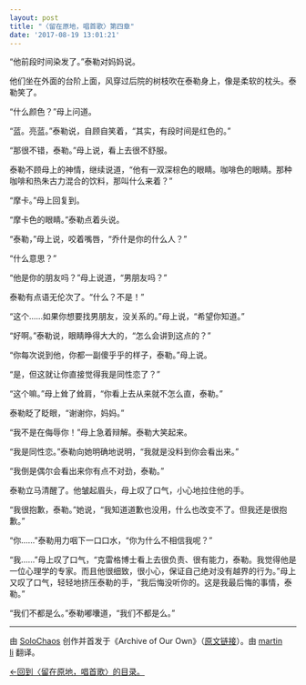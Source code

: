 ```yaml
---
layout: post
title: "〈留在原地，唱首歌〉第四章"
date: '2017-08-19 13:01:21'
---
```



“他前段时间染发了。”泰勒对妈妈说。

他们坐在外面的台阶上面，风穿过后院的树枝吹在泰勒身上，像是柔软的枕头。泰勒笑了。

“什么颜色？”母上问道。

“蓝。亮蓝。”泰勒说，自顾自笑着，“其实，有段时间是红色的。”

“那很不错，泰勒。”母上说，看上去很不舒服。

泰勒不顾母上的神情，继续说道，“他有一双深棕色的眼睛。咖啡色的眼睛。那种咖啡和热朱古力混合的饮料，那叫什么来着？”

“摩卡。”母上回复到。

“摩卡色的眼睛。”泰勒点着头说。

“泰勒，”母上说，咬着嘴唇，“乔什是你的什么人？”

“什么意思？”

“他是你的朋友吗？”母上说道，“男朋友吗？”

泰勒有点语无伦次了。“什么？不是！”

“这个……如果你想要找男朋友，没关系的。”母上说，“希望你知道。”

“好啊。”泰勒说，眼睛睁得大大的，“怎么会讲到这点的？”

“你每次说到他，你都一副傻乎乎的样子，泰勒。”母上说。

“是，但这就让你直接觉得我是同性恋了？”

“这个嘛。”母上耸了耸肩，“你看上去从来就不怎么直，泰勒。”

泰勒眨了眨眼，“谢谢你，妈妈。”

“我不是在侮辱你！”母上急着辩解。泰勒大笑起来。

“我是同性恋。”泰勒向她明确地说明，“我就是没料到你会看出来。”

“我倒是偶尔会看出来你有点不对劲，泰勒。”

泰勒立马清醒了。他皱起眉头，母上叹了口气，小心地拉住他的手。

“我很抱歉，泰勒。”她说，“我知道道歉也没用，什么也改变不了。但我还是很抱歉。”

“你……”泰勒用力咽下一口口水，“你为什么不相信我呢？”

“我……”母上叹了口气，“克雷格博士看上去很负责、很有能力，泰勒。我觉得他是一位心理学的专家。而且他很细致，很小心，保证自己绝对没有越界的行为。”母上又叹了口气，轻轻地挤压泰勒的手，“我后悔没听你的。这是我最后悔的事情，泰勒。”

“我们不都是么。”泰勒嘟囔道，“我们不都是么。”

- - - - - -

由 [SoloChaos](http://archiveofourown.org/users/SoloChaos/pseuds/SoloChaos) 创作并首发于《Archive of Our Own》（[原文链接](http://archiveofourown.org/works/1822504?view_adult=true)）。由 [martin li](https://twitter.com/mavorites) 翻译。

[←回到〈留在原地，唱首歌〉的目录。](http://www.talklate.org/dun4real/stay-in-place-sing-a-chorus-zhs)


